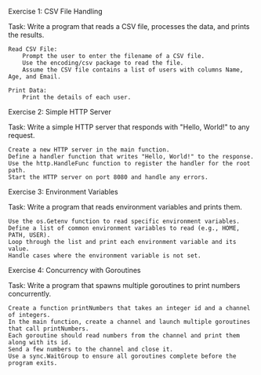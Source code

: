 Exercise 1: CSV File Handling

Task: Write a program that reads a CSV file, processes the data, and prints the results.

    Read CSV File:
        Prompt the user to enter the filename of a CSV file.
        Use the encoding/csv package to read the file.
        Assume the CSV file contains a list of users with columns Name, Age, and Email.

    Print Data:
        Print the details of each user.

Exercise 2: Simple HTTP Server

Task: Write a simple HTTP server that responds with "Hello, World!" to any request.

    Create a new HTTP server in the main function.
    Define a handler function that writes "Hello, World!" to the response.
    Use the http.HandleFunc function to register the handler for the root path.
    Start the HTTP server on port 8080 and handle any errors.

Exercise 3: Environment Variables

Task: Write a program that reads environment variables and prints them.

    Use the os.Getenv function to read specific environment variables.
    Define a list of common environment variables to read (e.g., HOME, PATH, USER).
    Loop through the list and print each environment variable and its value.
    Handle cases where the environment variable is not set.

Exercise 4: Concurrency with Goroutines

Task: Write a program that spawns multiple goroutines to print numbers concurrently.

    Create a function printNumbers that takes an integer id and a channel of integers.
    In the main function, create a channel and launch multiple goroutines that call printNumbers.
    Each goroutine should read numbers from the channel and print them along with its id.
    Send a few numbers to the channel and close it.
    Use a sync.WaitGroup to ensure all goroutines complete before the program exits.